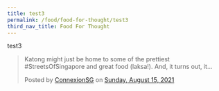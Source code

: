 ```yaml
---
title: test3
permalink: /food/food-for-thought/test3
third_nav_title: Food For Thought
---
```

test3



<div class="fb-post" data-href="https://www.facebook.com/ConnexionSG/posts/5937989622909620" data-width="500" data-show-text="true"><blockquote cite="https://www.facebook.com/ConnexionSG/posts/5937989622909620" class="fb-xfbml-parse-ignore"><p>Katong might just be home to some of the prettiest #StreetsOfSingapore and great food (laksa!). And, it turns out, it...</p>Posted by <a href="https://www.facebook.com/ConnexionSG/">ConnexionSG</a> on&nbsp;<a href="https://www.facebook.com/ConnexionSG/posts/5937989622909620">Sunday, August 15, 2021</a></blockquote></div>